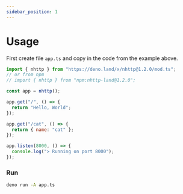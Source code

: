 ```yaml
---
sidebar_position: 1
---
```


# Usage

First create file `app.ts` and copy in the code from the example above.

```js
import { nhttp } from "https://deno.land/x/nhttp@1.2.0/mod.ts";
// or from npm
// import { nhttp } from "npm:nhttp-land@1.2.0";

const app = nhttp();

app.get("/", () => {
  return "Hello, World";
});

app.get("/cat", () => {
  return { name: "cat" };
});

app.listen(8000, () => {
  console.log("> Running on port 8000");
});
```

### Run

```bash
deno run -A app.ts
```
